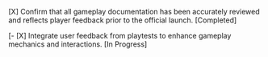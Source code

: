 [X] Confirm that all gameplay documentation has been accurately reviewed and reflects player feedback prior to the official launch. [Completed]

[- [X] Integrate user feedback from playtests to enhance gameplay mechanics and interactions. [In Progress]